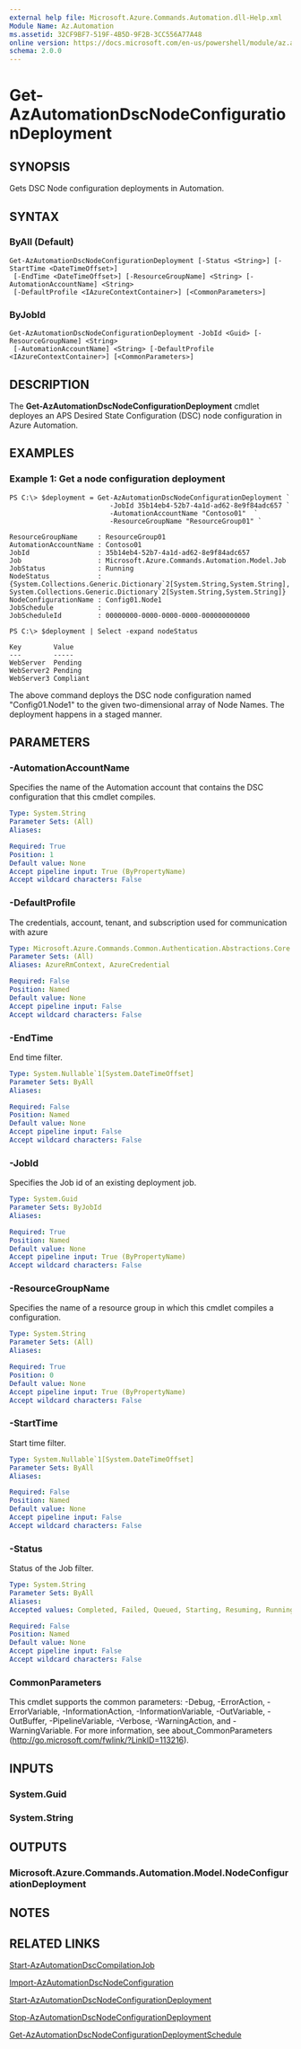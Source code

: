 ```yaml
---
external help file: Microsoft.Azure.Commands.Automation.dll-Help.xml
Module Name: Az.Automation
ms.assetid: 32CF9BF7-519F-4B5D-9F2B-3CC556A77A48
online version: https://docs.microsoft.com/en-us/powershell/module/az.automation/get-azautomationdscnodeconfigurationdeployment
schema: 2.0.0
---
```


# Get-AzAutomationDscNodeConfigurationDeployment

## SYNOPSIS
Gets DSC Node configuration deployments in Automation.

## SYNTAX

### ByAll (Default)
```
Get-AzAutomationDscNodeConfigurationDeployment [-Status <String>] [-StartTime <DateTimeOffset>]
 [-EndTime <DateTimeOffset>] [-ResourceGroupName] <String> [-AutomationAccountName] <String>
 [-DefaultProfile <IAzureContextContainer>] [<CommonParameters>]
```

### ByJobId
```
Get-AzAutomationDscNodeConfigurationDeployment -JobId <Guid> [-ResourceGroupName] <String>
 [-AutomationAccountName] <String> [-DefaultProfile <IAzureContextContainer>] [<CommonParameters>]
```

## DESCRIPTION
The **Get-AzAutomationDscNodeConfigurationDeployment** cmdlet deployes an APS Desired State Configuration (DSC) node configuration in Azure Automation.

## EXAMPLES

### Example 1: Get a node configuration deployment
```
PS C:\> $deployment = Get-AzAutomationDscNodeConfigurationDeployment `
                         -JobId 35b14eb4-52b7-4a1d-ad62-8e9f84adc657 `
                         -AutomationAccountName "Contoso01"  `
                         -ResourceGroupName "ResourceGroup01" `
            
ResourceGroupName     : ResourceGroup01
AutomationAccountName : Contoso01
JobId                 : 35b14eb4-52b7-4a1d-ad62-8e9f84adc657
Job                   : Microsoft.Azure.Commands.Automation.Model.Job
JobStatus             : Running
NodeStatus            : {System.Collections.Generic.Dictionary`2[System.String,System.String], System.Collections.Generic.Dictionary`2[System.String,System.String]}
NodeConfigurationName : Config01.Node1
JobSchedule           :
JobScheduleId         : 00000000-0000-0000-0000-000000000000

PS C:\> $deployment | Select -expand nodeStatus

Key        Value
---        -----
WebServer  Pending
WebServer2 Pending
WebServer3 Compliant
```

The above command deploys the DSC node configuration named "Config01.Node1" to the given two-dimensional array of Node Names. The deployment happens in a staged manner.

## PARAMETERS

### -AutomationAccountName
Specifies the name of the Automation account that contains the DSC configuration that this cmdlet compiles.

```yaml
Type: System.String
Parameter Sets: (All)
Aliases:

Required: True
Position: 1
Default value: None
Accept pipeline input: True (ByPropertyName)
Accept wildcard characters: False
```

### -DefaultProfile
The credentials, account, tenant, and subscription used for communication with azure

```yaml
Type: Microsoft.Azure.Commands.Common.Authentication.Abstractions.Core.IAzureContextContainer
Parameter Sets: (All)
Aliases: AzureRmContext, AzureCredential

Required: False
Position: Named
Default value: None
Accept pipeline input: False
Accept wildcard characters: False
```

### -EndTime
End time filter.

```yaml
Type: System.Nullable`1[System.DateTimeOffset]
Parameter Sets: ByAll
Aliases:

Required: False
Position: Named
Default value: None
Accept pipeline input: False
Accept wildcard characters: False
```

### -JobId
Specifies the Job id of an existing deployment job.

```yaml
Type: System.Guid
Parameter Sets: ByJobId
Aliases:

Required: True
Position: Named
Default value: None
Accept pipeline input: True (ByPropertyName)
Accept wildcard characters: False
```

### -ResourceGroupName
Specifies the name of a resource group in which this cmdlet compiles a configuration.

```yaml
Type: System.String
Parameter Sets: (All)
Aliases:

Required: True
Position: 0
Default value: None
Accept pipeline input: True (ByPropertyName)
Accept wildcard characters: False
```

### -StartTime
Start time filter.

```yaml
Type: System.Nullable`1[System.DateTimeOffset]
Parameter Sets: ByAll
Aliases:

Required: False
Position: Named
Default value: None
Accept pipeline input: False
Accept wildcard characters: False
```

### -Status
Status of the Job filter.

```yaml
Type: System.String
Parameter Sets: ByAll
Aliases:
Accepted values: Completed, Failed, Queued, Starting, Resuming, Running, Stopped, Stopping, Suspended, Suspending, Activating

Required: False
Position: Named
Default value: None
Accept pipeline input: False
Accept wildcard characters: False
```

### CommonParameters
This cmdlet supports the common parameters: -Debug, -ErrorAction, -ErrorVariable, -InformationAction, -InformationVariable, -OutVariable, -OutBuffer, -PipelineVariable, -Verbose, -WarningAction, and -WarningVariable. For more information, see about_CommonParameters (http://go.microsoft.com/fwlink/?LinkID=113216).

## INPUTS

### System.Guid

### System.String

## OUTPUTS

### Microsoft.Azure.Commands.Automation.Model.NodeConfigurationDeployment

## NOTES

## RELATED LINKS

[Start-AzAutomationDscCompilationJob](./Start-AzAutomationDscCompilationJob.md)

[Import-AzAutomationDscNodeConfiguration](./Import-AzAutomationDscNodeConfiguration.md)

[Start-AzAutomationDscNodeConfigurationDeployment](./Start-AzAutomationDscNodeConfigurationDeployment.md)

[Stop-AzAutomationDscNodeConfigurationDeployment](./Stop-AzAutomationDscNodeConfigurationDeployment.md)

[Get-AzAutomationDscNodeConfigurationDeploymentSchedule](./Get-AzAutomationDscNodeConfigurationDeploymentSchedule.md)
